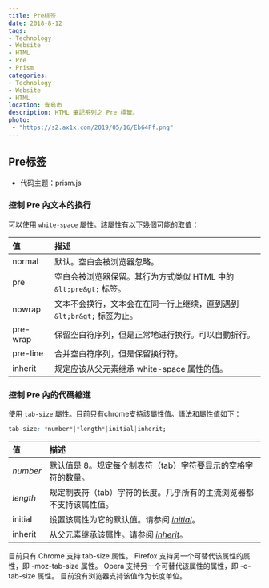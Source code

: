 ```yaml
---
title: Pre标签
date: 2018-8-12
tags:
- Technology
- Website
- HTML
- Pre
- Prism
categories:
- Technology
- Website
- HTML
location: 青島市
description: HTML 筆記系列之 Pre 標籤。
photo: 
 - "https://s2.ax1x.com/2019/05/16/Eb64Ff.png"
---
```


## Pre标签

+ 代码主题：prism.js

### 控制 Pre 內文本的換行

可以使用 `white-space` 屬性。該屬性有以下幾個可能的取值：

| 值       | 描述                                                         |
| :------- | :----------------------------------------------------------- |
| normal   | 默认。空白会被浏览器忽略。                                   |
| pre      | 空白会被浏览器保留。其行为方式类似 HTML 中的 `&lt;pre&gt;` 标签。 |
| nowrap   | 文本不会换行，文本会在在同一行上继续，直到遇到 `&lt;br&gt;` 标签为止。 |
| pre-wrap | 保留空白符序列，但是正常地进行换行。可以自動折行。           |
| pre-line | 合并空白符序列，但是保留换行符。                             |
| inherit  | 规定应该从父元素继承 white-space 属性的值。                  |

### 控制 Pre 內的代碼縮進

使用 `tab-size` 屬性。目前只有chrome支持該屬性值。語法和屬性值如下：

```css
tab-size: *number*|*length*|initial|inherit;
```

| 值       | 描述                                                         |
| :------- | :----------------------------------------------------------- |
| *number* | 默认值是 8。规定每个制表符（tab）字符要显示的空格字符的数量。 |
| *length* | 规定制表符（tab）字符的长度。几乎所有的主流浏览器都不支持该属性值。 |
| initial  | 设置该属性为它的默认值。请参阅 [*initial*](https://www.w3cschool.cn/cssref/css-initial.html)。 |
| inherit  | 从父元素继承该属性。请参阅 [*inherit*](https://www.w3cschool.cn/cssref/css-inherit.html)。 |

<div class="note warning">目前只有 Chrome 支持 tab-size 属性。
Firefox 支持另一个可替代该属性的属性，即 -moz-tab-size 属性。
Opera 支持另一个可替代该属性的属性，即 -o-tab-size 属性。
目前没有浏览器支持该值作为长度单位。</div>

